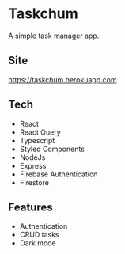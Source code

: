 # Taskchum

A simple task manager app.

## Site
https://taskchum.herokuapp.com

## Tech
- React
- React Query
- Typescript
- Styled Components
- NodeJs
- Express
- Firebase Authentication
- Firestore

## Features
- Authentication
- CRUD tasks
- Dark mode
